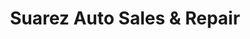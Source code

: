 ---
title: "Suarez Auto Sales & Repair"
url: /allentown/suarez-auto-sales-und-repair/
shop: Autowerkstatt
---